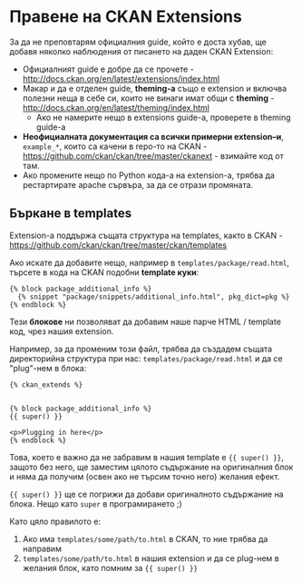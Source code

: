 # Правене на CKAN Extensions

За да не преповтарям официалния guide, който е доста хубав, ще добавя няколко наблюдения от писането на даден CKAN Extension:

* Официалният guide е добре да се прочете - <http://docs.ckan.org/en/latest/extensions/index.html>
* Макар и да е отделен guide, **theming-а** също е extension и включва полезни неща в себе си, които не винаги имат общи с **theming** - <http://docs.ckan.org/en/latest/theming/index.html> 
  * Ако не намерите нещо в extensions guide-a, проверете в theming guide-a
* **Неофициалната документация са всички примерни extension–и**, `example_*`, които са качени в repo-то на CKAN - <https://github.com/ckan/ckan/tree/master/ckanext>  - взимайте код от там.
* Ако промените нещо по Python кода-а на extension-а, трябва да рестартирате apache сървъра, за да се отрази промяната.

## Бъркане в templates

Extension-а поддържа същата структура на templates, както в CKAN - <https://github.com/ckan/ckan/tree/master/ckan/templates>

Ако искате да добавите нещо, например в `templates/package/read.html`, търсете в кода на CKAN подобни **template куки**:

```
{% block package_additional_info %}
  {% snippet "package/snippets/additional_info.html", pkg_dict=pkg %}
{% endblock %}
```

Тези **блокове** ни позволяват да добавим наше парче HTML / template код, чрез нашия extension.

Например, за да променим този файл, трябва да създадем същата директорийна структура при нас: `templates/package/read.html` и да се "plug"-нем в блока:

```
{% ckan_extends %}


{% block package_additional_info %}
{{ super() }}

<p>Plugging in here</p>
{% endblock %}
```

Това, което е важно да не забравим в нашия template е `{{ super() }}`, защото без него, ще заместим цялото съдържание на оригиналния блок и няма да получим (освен ако не търсим точно него) желания ефект.

`{{ super() }}` ще се погрижи да добави оригиналното съдържание на блока. Нещо като `super` в програмирането ;)

Като цяло правилото е:

1. Ако има `templates/some/path/to.html` в CKAN, то ние трябва да направим
2. `templates/some/path/to.html` в нашия extension и да се plug-нем в желания блок, като помним за `{{ super() }}` 
